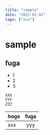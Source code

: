 ```yaml
---
title: "sample"
date: "2022-01-01"
tags: ["xxx"]
---
```


# sample  

## fuga  

- 1
- 2
- 3

```
XXX
YYY
ZZZ
```

|hoge|fuga|
|:--|:--:|
|xxx|yyy|